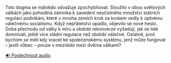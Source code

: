 
Toto dogma se málokdo odvažuje zpochybňovat. Sloužilo v obou světových válkách jako pohodlná záminka k zavedení nesčíslného množství státních regulací podnikání, které v mnoha zemích krok za krokem vedly k úplnému válečnému socialismu. Když nepřátelství opadlo, objevilo se nové heslo. Doba přechodu od války k míru a období rekonverze vyžadují, jak se lidé domnívali, ještě více vládní regulace než období válečné. Ostatně, proč bychom se měli kdy vracet ke společenskému systému, jenž může fungovat – jestli vůbec – pouze v mezidobí mezi dvěma válkami?

[🔊 Poslechnout audio](/data/7-paragraphs/audio/chapter_164/para_004-Toto-dogma-se-mlokdo-odvauje-zpochybovat-Slou.mp3)
